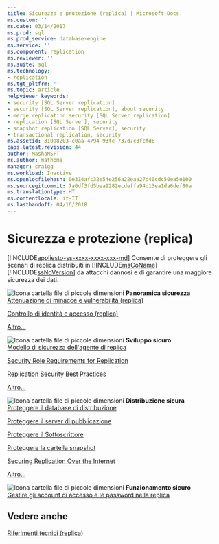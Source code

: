 ```yaml
---
title: Sicurezza e protezione (replica) | Microsoft Docs
ms.custom: ''
ms.date: 03/14/2017
ms.prod: sql
ms.prod_service: database-engine
ms.service: ''
ms.component: replication
ms.reviewer: ''
ms.suite: sql
ms.technology:
- replication
ms.tgt_pltfrm: ''
ms.topic: article
helpviewer_keywords:
- security [SQL Server replication]
- security [SQL Server replication], about security
- merge replication security [SQL Server replication]
- replication [SQL Server], security
- snapshot replication [SQL Server], security
- transactional replication, security
ms.assetid: 310a8203-c0aa-4794-93fe-737d7c3fcfd6
caps.latest.revision: 44
author: MashaMSFT
ms.author: mathoma
manager: craigg
ms.workload: Inactive
ms.openlocfilehash: 0e314afc32e54e256a22eaa27d40cdc50ea5e100
ms.sourcegitcommit: 7a6df3fd5bea9282ecdeffa94d13ea1da6def80a
ms.translationtype: HT
ms.contentlocale: it-IT
ms.lasthandoff: 04/16/2018
---
```

# <a name="security-and-protection-replication"></a>Sicurezza e protezione (replica)
[!INCLUDE[appliesto-ss-xxxx-xxxx-xxx-md](../../../includes/appliesto-ss-xxxx-xxxx-xxx-md.md)]
  Consente di proteggere gli scenari di replica distribuiti in [!INCLUDE[msCoName](../../../includes/msconame-md.md)] [!INCLUDE[ssNoVersion](../../../includes/ssnoversion-md.md)] da attacchi dannosi e di garantire una maggiore sicurezza dei dati.  
  
 ![Icona cartella file di piccole dimensioni](../../../analysis-services/media/filefolder-small.png "Icona cartella file di piccole dimensioni") **Panoramica sicurezza**  
 [Attenuazione di minacce e vulnerabilità &#40;replica&#41;](../../../relational-databases/replication/security/threat-and-vulnerability-mitigation-replication.md)  
  
 [Controllo di identità e accesso &#40;replica&#41;](../../../relational-databases/replication/security/identity-and-access-control-replication.md)  
  
 [Altro...](../../../relational-databases/replication/security/security-overview-replication.md)  
  
 ![Icona cartella file di piccole dimensioni](../../../analysis-services/media/filefolder-small.png "Icona cartella file di piccole dimensioni") **Sviluppo sicuro**  
 [Modello di sicurezza dell'agente di replica](../../../relational-databases/replication/security/replication-agent-security-model.md)  
  
 [Security Role Requirements for Replication](../../../relational-databases/replication/security/security-role-requirements-for-replication.md)  
  
 [Replication Security Best Practices](../../../relational-databases/replication/security/replication-security-best-practices.md)  
  
 [Altro...](../../../relational-databases/replication/security/secure-development-replication.md)  
  
 ![Icona cartella file di piccole dimensioni](../../../analysis-services/media/filefolder-small.png "Icona cartella file di piccole dimensioni") **Distribuzione sicura**  
 [Proteggere il database di distribuzione](../../../relational-databases/replication/security/secure-the-distributor.md)  
  
 [Proteggere il server di pubblicazione](../../../relational-databases/replication/security/secure-the-publisher.md)  
  
 [Proteggere il Sottoscrittore](../../../relational-databases/replication/security/secure-the-subscriber.md)  
  
 [Proteggere la cartella snapshot](../../../relational-databases/replication/security/secure-the-snapshot-folder.md)  
  
 [Securing Replication Over the Internet](../../../relational-databases/replication/security/securing-replication-over-the-internet.md)  
  
 [Altro...](../../../relational-databases/replication/security/secure-deployment-replication.md)  
  
 ![Icona cartella file di piccole dimensioni](../../../analysis-services/media/filefolder-small.png "Icona cartella file di piccole dimensioni") **Funzionamento sicuro**  
 [Gestire gli account di accesso e le password nella replica](../../../relational-databases/replication/security/manage-logins-and-passwords-in-replication.md)  
  
## <a name="see-also"></a>Vedere anche  
 [Riferimenti tecnici &#40;replica&#41;](../../../relational-databases/replication/technical-reference-replication.md)  
  
  
